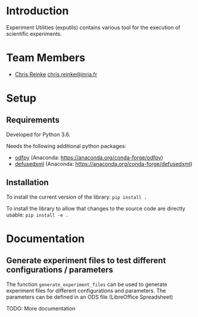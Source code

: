 
# Introduction

Experiment Utilities (exputils) contains various tool for the execution of scientific experiments. 


# <a name="team-members"></a>Team Members

* [Chris Reinke](http:www.scirei.net) <chris.reinke@inria.fr>


# <a name="setup"></a>Setup

## <a name="requirements"></a>Requirements

Developed for Python 3.6.

Needs the following additional python packages:

* [odfpy](https://github.com/eea/odfpy) (Anaconda: https://anaconda.org/conda-forge/odfpy) 
* [defusedxml](https://github.com/tiran/defusedxml) (Anaconda: https://anaconda.org/conda-forge/defusedxml)

## Installation

To install the current version of the library:
`pip install .`

To install the library to allow that changes to the source code are directly usable:
`pip install -e .`


# <a name="documentation"></a>Documentation

## <a name="dev_notes"></a>Generate experiment files to test different configurations / parameters

The function `generate_experiment_files` can be used to generate experiment files for different configurations and parameters.
The parameters can be defined in an ODS file (LibreOffice Spreadsheet)

TODO: More documentation